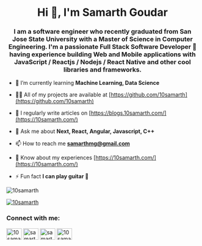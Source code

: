 <h1 align="center">Hi 👋, I'm Samarth Goudar</h1>  
<h3 align="center">I am a software engineer who recently graduated from San Jose State University with a Master of Science in Computer Engineering. I'm a passionate Full Stack Software Developer 🚀 having experience building Web and Mobile applications with JavaScript / Reactjs / Nodejs / React Native and other cool libraries and frameworks.</h3>  
  

- 🌱 I’m currently learning **Machine Learning, Data Science**  
  
- 👨‍💻 All of my projects are available at [https://github.com/10samarth](https://github.com/10samarth)
  
- 📝 I regularly write articles on [https://blogs.10samarth.com/](https://10samarth.com/)
  
- 💬 Ask me about **Next, React, Angular, Javascript, C++**  
  
- 📫 How to reach me **samarthmg@gmail.com**  
  
- 📄 Know about my experiences [https://10samarth.com/](https://10samarth.com/)   
  
- ⚡ Fun fact **I can play guitar 🎸**  
  
<p align="left"> <img src="https://komarev.com/ghpvc/?username=10samarth&label=Profile%20views&color=0e75b6&style=flat" alt="10samarth" /> </p>  
  
<p align="left"> <a href="https://twitter.com/10samarth" target="blank"><img src="https://img.shields.io/twitter/follow/10samarth?logo=twitter&style=for-the-badge" alt="10samarth" /></a> </p>  
  
  
<h3 align="left">Connect with me:</h3>  
<p align="left">  
<a href="https://twitter.com/10samarth" target="blank"><img align="center" src="https://raw.githubusercontent.com/rahuldkjain/github-profile-readme-generator/master/src/images/icons/Social/twitter.svg" alt="10samarth" height="30" width="40" /></a>  
<a href="https://linkedin.com/in/samarthmg" target="blank"><img align="center" src="https://raw.githubusercontent.com/rahuldkjain/github-profile-readme-generator/master/src/images/icons/Social/linked-in-alt.svg" alt="samarthmg" height="30" width="40" /></a>  
<a href="https://kaggle.com/samarthgoudar" target="blank"><img align="center" src="https://raw.githubusercontent.com/rahuldkjain/github-profile-readme-generator/master/src/images/icons/Social/kaggle.svg" alt="samarthgoudar" height="30" width="40" /></a>  
<a href="https://instagram.com/10samarth" target="blank"><img align="center" src="https://raw.githubusercontent.com/rahuldkjain/github-profile-readme-generator/master/src/images/icons/Social/instagram.svg" alt="10samarth" height="30" width="40" /></a>  
</p>  
  
